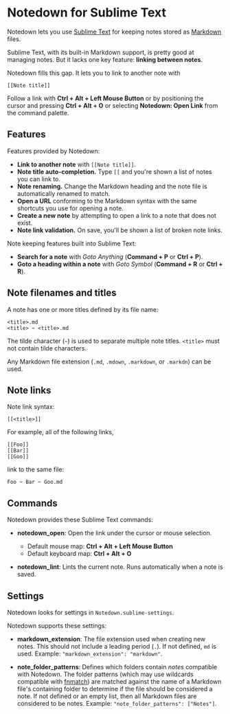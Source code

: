 # Notedown for Sublime Text

Notedown lets you use [Sublime Text](http://sublimetext.com/) for keeping notes stored as [Markdown](https://en.wikipedia.org/wiki/Markdown) files.

Sublime Text, with its built-in Markdown support, is pretty good at managing notes. But it lacks one key feature: **linking between notes**.

Notedown fills this gap. It lets you to link to another note with

```text
[[Note title]]
```

Follow a link with **Ctrl + Alt + Left Mouse Button** or by positioning the cursor and pressing **Ctrl + Alt + O** or selecting **Notedown: Open Link** from the command palette.

## Features

Features provided by Notedown:

- **Link to another note** with `[[Note title]]`.
- **Note title auto-completion.** Type `[[` and you're shown a list of notes you can link to.
- **Note renaming.** Change the Markdown heading and the note file is automatically renamed to match.
- **Open a URL** conforming to the Markdown syntax with the same shortcuts you use for opening a note.
- **Create a new note** by attempting to open a link to a note that does not exist.
- **Note link validation.** On save, you'll be shown a list of broken note links.

Note keeping features built into Sublime Text:

* **Search for a note** with *Goto Anything* (**Command + P** or **Ctrl + P**).
* **Goto a heading within a note** with *Goto Symbol* (**Command + R** or **Ctrl + R**).

## Note filenames and titles

A note has one or more titles defined by its file name:

```text
<title>.md
<title> ~ <title>.md
```

The tilde character (`~`) is used to separate multiple note titles. `<title>` must not contain tilde characters.

Any Markdown file extension (`.md`, `.mdown`, `.markdown`, or `.markdn`) can be used.

## Note links

Note link syntax:

```text
[[<title>]]
```

For example, all of the following links,

```text
[[Foo]]
[[Bar]]
[[Goo]]
```

link to the same file:

```text
Foo ~ Bar ~ Goo.md
```

## Commands

Notedown provides these Sublime Text commands:

- **notedown_open**: Open the link under the cursor or mouse selection.

    - Default mouse map: **Ctrl + Alt + Left Mouse Button**
    - Default keyboard map: **Ctrl + Alt + O**

- **notedown_lint**: Lints the current note. Runs automatically when a note is saved.

## Settings

Notedown looks for settings in `Notedown.sublime-settings`.

Notedown supports these settings:

- **markdown_extension**: The file extension used when creating new notes. This should not include a leading period (`.`). If not defined, `md` is used. Example: `"markdown_extension": "markdown"`.

- **note_folder_patterns**: Defines which folders contain *notes* compatible with Notedown. The folder patterns (which may use wildcards compatible with [fnmatch](https://docs.python.org/3/library/fnmatch.html#fnmatch.fnmatch)) are matched against the name of a Markdown file's containing folder to determine if the file should be considered a note. If not defined or an empty list, then all Markdown files are considered to be notes. Example: `"note_folder_patterns": ["Notes"]`.

